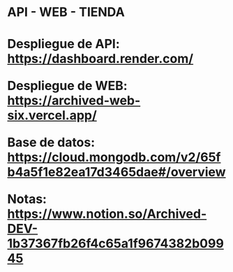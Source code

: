 <h1>API - WEB - TIENDA<h1/>

Despliegue de API: https://dashboard.render.com/

Despliegue de WEB: https://archived-web-six.vercel.app/

Base de datos: https://cloud.mongodb.com/v2/65fb4a5f1e82ea17d3465dae#/overview

Notas: https://www.notion.so/Archived-DEV-1b37367fb26f4c65a1f9674382b09945
